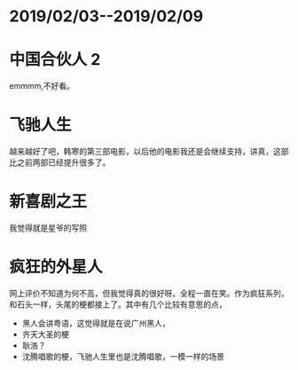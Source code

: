 # 2019/02/03--2019/02/09

# 中国合伙人 2

emmmm,不好看。

# 飞驰人生

越来越好了吧，韩寒的第三部电影，以后他的电影我还是会继续支持，讲真，这部比之前两部已经提升很多了。

# 新喜剧之王

我觉得就是星爷的写照

# 疯狂的外星人

网上评价不知道为何不高，但我觉得真的很好呀。全程一直在笑。作为疯狂系列，和石头一样，头尾的梗都接上了。其中有几个比较有意思的点，

-   黑人会讲粤语，这觉得就是在说广州黑人，
-   齐天大圣的梗
-   耿浩？
-   沈腾唱歌的梗，飞驰人生里也是沈腾唱歌，一模一样的场景
